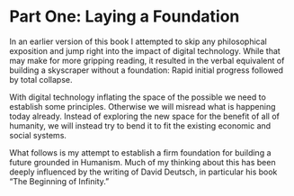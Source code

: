 # Part One: Laying a Foundation

In an earlier version of this book I attempted to skip any philosophical exposition and jump right into the impact of digital technology. While that may make for more gripping reading, it resulted in the verbal equivalent of building a skyscraper without a foundation: Rapid initial progress followed by total collapse.

With digital technology inflating the space of the possible we need to establish some principles. Otherwise we will misread what is happening today already. Instead of exploring the new space for the benefit of all of humanity, we will instead try to bend it to fit the existing economic and social systems. 

What follows is my attempt to establish a firm foundation for building a future grounded in Humanism. Much of my thinking about this has been deeply influenced by the writing of David Deutsch, in particular his book &ldquo;The Beginning of Infinity.&rdquo;  
